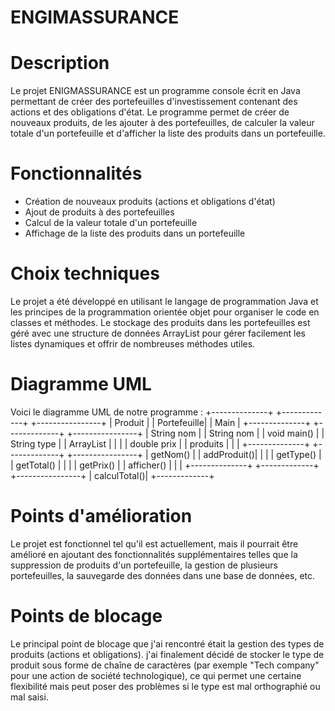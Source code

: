 # ENGIMASSURANCE

# Description
Le projet ENIGMASSURANCE est un programme console écrit en Java permettant de créer des portefeuilles d'investissement contenant des actions et des obligations d'état. Le programme permet de créer de nouveaux produits, de les ajouter à des portefeuilles, de calculer la valeur totale d'un portefeuille et d'afficher la liste des produits dans un portefeuille.

# Fonctionnalités

* Création de nouveaux produits (actions et obligations d'état)
* Ajout de produits à des portefeuilles
* Calcul de la valeur totale d'un portefeuille
* Affichage de la liste des produits dans un portefeuille

# Choix techniques

Le projet a été développé en utilisant le langage de programmation Java et les principes de la programmation orientée objet pour organiser le code en classes et méthodes. Le stockage des produits dans les portefeuilles est géré avec une structure de données ArrayList pour gérer facilement les listes dynamiques et offrir de nombreuses méthodes utiles.

# Diagramme UML
Voici le diagramme UML de notre programme :
+--------------+       +-------------+      +----------------+
| Produit      |       | Portefeuille|      | Main           |
+--------------+       +-------------+      +----------------+
| String nom   |       | String nom  |      | void main()    |
| String type  |       | ArrayList  |      |                |
| double prix  |       | produits   |      |                |
+--------------+       +-------------+      +----------------+
| getNom()     |       | addProduit()|      |                |
| getType()    |       | getTotal() |      |                |
| getPrix()    |       | afficher() |      |                |
+--------------+       +-------------+      +----------------+
                      | calculTotal()|
                      +-------------+
                      
                      
# Points d'amélioration
Le projet est fonctionnel tel qu'il est actuellement, mais il pourrait être amélioré en ajoutant des fonctionnalités supplémentaires telles que la suppression de produits d'un portefeuille, la gestion de plusieurs portefeuilles, la sauvegarde des données dans une base de données, etc.

# Points de blocage
Le principal point de blocage que j'ai rencontré était la gestion des types de produits (actions et obligations). j'ai finalement décidé de stocker le type de produit sous forme de chaîne de caractères (par exemple "Tech company" pour une action de société technologique), ce qui permet une certaine flexibilité mais peut poser des problèmes si le type est mal orthographié ou mal saisi.
